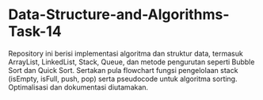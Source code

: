 # Data-Structure-and-Algorithms-Task-14
Repository ini berisi implementasi algoritma dan struktur data, termasuk ArrayList, LinkedList, Stack, Queue, dan metode pengurutan seperti Bubble Sort dan Quick Sort. Sertakan pula flowchart fungsi pengelolaan stack (isEmpty, isFull, push, pop) serta pseudocode untuk algoritma sorting. Optimalisasi dan dokumentasi diutamakan.
